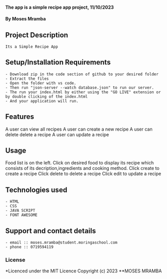 #### The app is a simple recipe app project, 11/10/2023
#### **By Moses Mramba**
## Project Description
    Its a Simple Recipe App
## Setup/Installation Requirements
    - Download zip in the code section of github to your desired folder
    - Extract the files
    - Open the folder with vs code.
    - Then run "json-server --watch database.json" to run our server.
    - The run your index.html by either using the "GO LIVE" extension or by double clicking of the index.html
    - And your application will run.

## Features
A user can view all recipes
A user can create a new recipe
A user can delete delete a recipe
A user can update a recipe

## Usage
Food list is on the left.
Click on desired food to display its recipe which consists of its decription,ingredients and cooking method.
Click create to create a recipe
Click delete to delete a recipe 
Click edit to update a recipe

## Technologies used
    - HTML
    - CSS
    - JAVA SCRIPT
    - FONT AWESOME

## Support and contact details
    - email :: moses.mramba@student.moringaschool.com
    - phone :: 0719594119

### License
*Licenced under the MIT Licence
Copyright (c) 2023 **MOSES MRAMBA